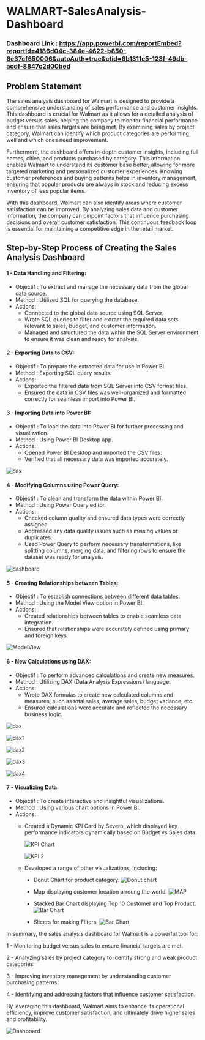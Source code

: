 
# WALMART-SalesAnalysis-Dashboard

### Dashboard Link : https://app.powerbi.com/reportEmbed?reportId=4186d04c-384e-4622-b850-6e37cf650006&autoAuth=true&ctid=6b1311e5-123f-49db-acdf-8847c2d00bed

## Problem Statement

The sales analysis dashboard for Walmart is designed to provide a comprehensive understanding of sales performance and customer insights. This dashboard is crucial for Walmart as it allows for a detailed analysis of budget versus sales, helping the company to monitor financial performance and ensure that sales targets are being met. By examining sales by project category, Walmart can identify which product categories are performing well and which ones need improvement.

Furthermore, the dashboard offers in-depth customer insights, including full names, cities, and products purchased by category. This information enables Walmart to understand its customer base better, allowing for more targeted marketing and personalized customer experiences. Knowing customer preferences and buying patterns helps in inventory management, ensuring that popular products are always in stock and reducing excess inventory of less popular items.

With this dashboard, Walmart can also identify areas where customer satisfaction can be improved. By analyzing sales data and customer information, the company can pinpoint factors that influence purchasing decisions and overall customer satisfaction. This continuous feedback loop is essential for maintaining a competitive edge in the retail market.

## Step-by-Step Process of Creating the Sales Analysis Dashboard

#### 1 - Data Handling and Filtering:
- Objectif : To extract and manage the necessary data from the global data source.
- Method : Utilized SQL for querying the database.
- Actions:
   - Connected to the global data source using SQL Server.
   - Wrote SQL queries to filter and extract the required data sets relevant to sales, budget, and customer information. 
   - Managed and structured the data within the SQL Server environment to ensure it was clean and ready for analysis.

#### 2 - Exporting Data to CSV:
- Objectif : To prepare the extracted data for use in Power BI.
- Method : Exporting SQL query results.
- Actions:
   - Exported the filtered data from SQL Server into CSV format files.
   - Ensured the data in CSV files was well-organized and formatted correctly for seamless import into Power BI.

#### 3 - Importing Data into Power BI:
- Objectif : To load the data into Power BI for further processing and visualization.
- Method : Using Power BI Desktop app.
- Actions:
   - Opened Power BI Desktop and imported the CSV files.
   - Verified that all necessary data was imported accurately.

![dax](https://github.com/SaberGammaoui/Walmart_SalesAnalysis/assets/65584725/544d8cf8-74c6-4afa-bc2a-8100a8bb9649)

#### 4 - Modifying Columns using Power Query:
- Objectif : To clean and transform the data within Power BI.
- Method : Using Power Query editor.
- Actions:
   - Checked column quality and ensured data types were correctly assigned.
   - Addressed any data quality issues such as missing values or duplicates.
   - Used Power Query to perform necessary transformations, like splitting columns, merging data, and filtering rows to ensure the dataset was ready for analysis.

![dashboard](https://github.com/SaberGammaoui/Walmart_SalesAnalysis/assets/65584725/bc5ee429-0509-40f5-9f1a-e42fbacb8446)

#### 5 - Creating Relationships between Tables:
- Objectif : To establish connections between different data tables.
- Method : Using the Model View option in Power BI.
- Actions:
   - Created relationships between tables to enable seamless data integration.
   - Ensured that relationships were accurately defined using primary and foreign keys.

![ModelView](https://github.com/SaberGammaoui/Walmart_SalesAnalysis/assets/65584725/5bfc1e46-6057-4f34-80cc-bfb1d9075682)

#### 6 - New Calculations using DAX:
- Objectif : To perform advanced calculations and create new measures.
- Method : Utilizing DAX (Data Analysis Expressions) language.
- Actions:
    - Wrote DAX formulas to create new calculated columns and measures, such as total sales, average sales, budget variance, etc.
    - Ensured calculations were accurate and reflected the necessary business logic.

![dax](https://github.com/SaberGammaoui/Walmart_SalesAnalysis/assets/65584725/cfd6cddd-f9a1-4d01-a969-a0af08cddc86)

![dax1](https://github.com/SaberGammaoui/Walmart_SalesAnalysis/assets/65584725/70ab3ea6-03bf-42e5-a3e2-aaf9f8dfba31)

![dax2](https://github.com/SaberGammaoui/Walmart_SalesAnalysis/assets/65584725/f4bec839-e982-4910-8d15-92306a6e34ac)

![dax3](https://github.com/SaberGammaoui/Walmart_SalesAnalysis/assets/65584725/4731f540-828d-480e-bc56-405a8b4046e9)

![dax4](https://github.com/SaberGammaoui/Walmart_SalesAnalysis/assets/65584725/5a9e2c91-f8d1-41e6-bb8a-506ce79bfe31)


#### 7 - Visualizing Data:
- Objectif : To create interactive and insightful visualizations.
- Method : Using various chart options in Power BI.
- Actions:
    - Created a Dynamic KPI Card by Severo, which displayed key performance indicators dynamically based on Budget vs Sales data.

      ![KPI Chart](https://github.com/SaberGammaoui/Walmart_SalesAnalysis/assets/65584725/aa6fa18a-3d2f-4c32-b87f-1a51400e9c3b)

      ![KPI 2](https://github.com/SaberGammaoui/Walmart_SalesAnalysis/assets/65584725/97e59ff0-2049-444f-bf2a-04bfef53216b)

    - Developed a range of other visualizations, including:
         - Donut Chart for product category.
         ![Donut chart](https://github.com/SaberGammaoui/Walmart_SalesAnalysis/assets/65584725/707ef589-580f-4129-bf23-7998ce6bba3e)
         - Map displaying customer location arroung the world.
         ![MAP](https://github.com/SaberGammaoui/Walmart_SalesAnalysis/assets/65584725/d0818983-18e3-4ca2-aba6-19ef378b2112)
         - Stacked Bar Chart displaying Top 10 Customer and Top Product.
         ![Bar Chart](https://github.com/SaberGammaoui/Walmart_SalesAnalysis/assets/65584725/bd7f6690-41e7-44d9-8efc-a088e25b1d9d)

         - Slicers for making Filters.
         ![Bar Chart](https://github.com/SaberGammaoui/Walmart_SalesAnalysis/assets/65584725/24b992e1-37a3-45fb-99cb-63cfe299d1fe)
        
In summary, the sales analysis dashboard for Walmart is a powerful tool for:

1 - Monitoring budget versus sales to ensure financial targets are met.

2 - Analyzing sales by project category to identify strong and weak product categories.

3 - Improving inventory management by understanding customer purchasing patterns.

4 - Identifying and addressing factors that influence customer satisfaction.

By leveraging this dashboard, Walmart aims to enhance its operational efficiency, improve customer satisfaction, and ultimately drive higher sales and profitability.

![Dashboard](https://github.com/SaberGammaoui/Walmart_SalesAnalysis/assets/65584725/7c7167c5-cb17-4aab-abaf-64c96025a93d)
